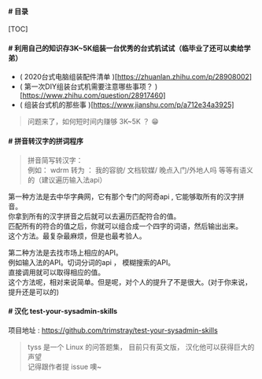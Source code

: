 
#### \# 目录

[TOC]

#### \# 利用自己的知识存3K~5K组装一台优秀的台式机试试（临毕业了还可以卖给学弟）

-  ( 2020台式电脑组装配件清单 )[https://zhuanlan.zhihu.com/p/28908002]  
-  ( 第一次DIY组装台式机需要注意哪些事项？ )[https://www.zhihu.com/question/28917460]  
-  ( 组装台式机的那些事 )[https://www.jianshu.com/p/a712e34a3925]  

> 问题来了，如何短时间内赚够 3K~5K ？ 😁

#### \# 拼音转汉字的拼词程序

> 拼音简写转汉字：    
> 例如： wdrm 转为 ： 我的容貌/ 文档软媒/ 晚点入门/外地人吗
> 等等有语义的（建议遍历输入法api）

第一种方法是去中华字典网，它有那个专门的阿奇api , 它能够取所有的汉字拼音。  
你拿到所有的汉字拼音之后就可以去遍历匹配符合的值。  
匹配所有的符合的值之后，你就可以组合成一个四字的词语，然后输出出来。  
这个方法。最复杂最麻烦，但是也最考验人。  
  
  
第二种方法是去找市场上相应的API。  
例如输入法的API。切词分词的api ， 模糊搜索的API。  
直接调用就可以取得相应的值。  
这个方法呢，相对来说简单。但是呢，对个人的提升了不是很大。(对于你来说，提升还是可以的)  




#### \# 汉化 test-your-sysadmin-skills

项目地址 : https://github.com/trimstray/test-your-sysadmin-skills
> tyss 是一个 Linux 的问答题集， 目前只有英文版， 汉化他可以获得巨大的声望  
> 记得跟作者提 issue 噢~



